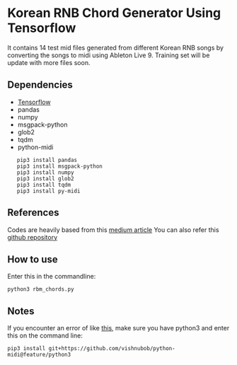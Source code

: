 # Korean RNB Chord Generator Using Tensorflow
It contains 14 test mid files generated from different Korean RNB songs by converting the songs to midi using Ableton Live 9.
Training set will be update with more files soon. 

## Dependencies
  * [Tensorflow](https://www.tensorflow.org/versions/r0.10/get_started/os_setup.html)
  * pandas
  * numpy
  * msgpack-python
  * glob2
  * tqdm 
  * python-midi
 ```
    pip3 install pandas
    pip3 install msgpack-python
    pip3 install numpy
    pip3 install glob2
    pip3 install tqdm
    pip3 install py-midi
```

## References
Codes are heavily based from this [medium article](https://towardsdatascience.com/deep-learning-with-tensorflow-part-3-music-and-text-generation-8a3fbfdc5e9b)
You can also refer this [github repository](https://github.com/burliEnterprises/tensorflow-music-generator)

## How to use
Enter this in the commandline:
```
python3 rbm_chords.py
```

## Notes
If you encounter an error of like [this](https://github.com/vishnubob/python-midi/issues/144), make sure you have python3 and enter this on the command line:

```
pip3 install git+https://github.com/vishnubob/python-midi@feature/python3
```

